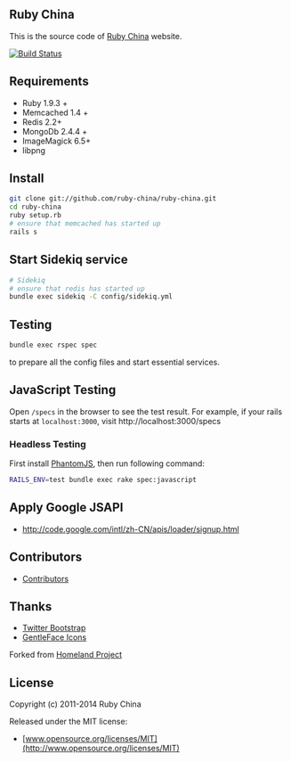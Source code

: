 ## Ruby China

This is the source code of [Ruby China](http://ruby-china.org) website.

[![Build
Status](https://secure.travis-ci.org/ruby-china/ruby-china.png?branch=master&.png)](http://travis-ci.org/ruby-china/ruby-china)

## Requirements

* Ruby 1.9.3 +
* Memcached 1.4 +
* Redis 2.2+
* MongoDb 2.4.4 +
* ImageMagick 6.5+
* libpng

## Install

```bash
git clone git://github.com/ruby-china/ruby-china.git
cd ruby-china
ruby setup.rb
# ensure that memcached has started up
rails s
```

## Start Sidekiq service

```bash
# Sidekiq
# ensure that redis has started up
bundle exec sidekiq -C config/sidekiq.yml
```

## Testing

```bash
bundle exec rspec spec
```

to prepare all the config files and start essential services.

## JavaScript Testing

Open `/specs` in the browser to see the test result. For example, if your
rails starts at `localhost:3000`, visit http://localhost:3000/specs

### Headless Testing

First install [PhantomJS](http://phantomjs.org/), then run following command:

```bash
RAILS_ENV=test bundle exec rake spec:javascript
```

## Apply Google JSAPI

* http://code.google.com/intl/zh-CN/apis/loader/signup.html

## Contributors

* [Contributors](https://github.com/ruby-china/ruby-china/contributors)

## Thanks

* [Twitter Bootstrap](https://twitter.github.com/bootstrap)
* [GentleFace Icons](http://www.gentleface.com/free_icon_set.html)

Forked from [Homeland Project](https://github.com/huacnlee/homeland)

## License

Copyright (c) 2011-2014 Ruby China

Released under the MIT license:

* [www.opensource.org/licenses/MIT](http://www.opensource.org/licenses/MIT)

